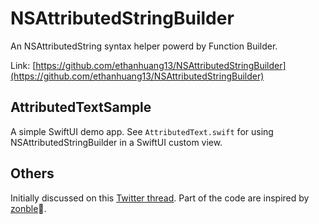 # NSAttributedStringBuilder
An NSAttributedString syntax helper powerd by Function Builder.

Link: [https://github.com/ethanhuang13/NSAttributedStringBuilder](https://github.com/ethanhuang13/NSAttributedStringBuilder)

## AttributedTextSample
A simple SwiftUI demo app. See `AttributedText.swift` for using NSAttributedStringBuilder in a SwiftUI custom view.

## Others
Initially discussed on this [Twitter thread](https://twitter.com/ethanhuang13/status/1148135534826442752). Part of the code are inspired by [zonble](https://github.com/zonble/NSAttributedStringBuilder)🙏.
